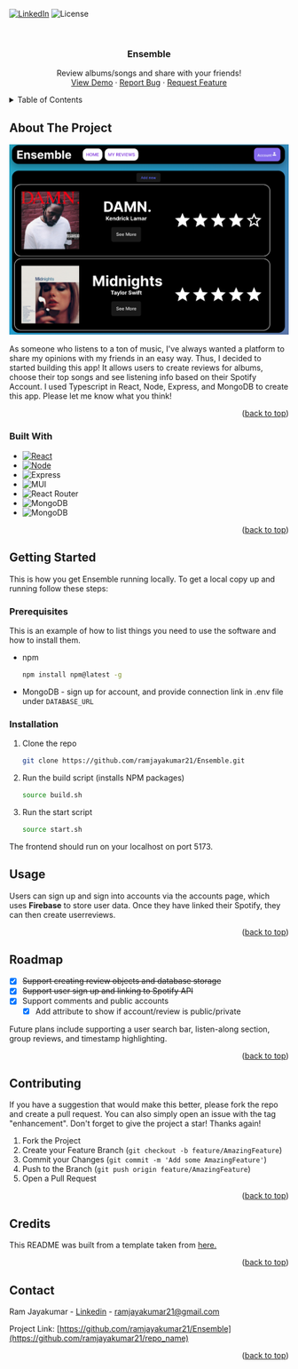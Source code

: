 
<!-- Improved compatibility of back to top link: See: https://github.com/othneildrew/Best-README-Template/pull/73 -->
<a name="readme-top"></a>
<!--
*** Thanks for checking out the Best-README-Template. If you have a suggestion
*** that would make this better, please fork the repo and create a pull request
*** or simply open an issue with the tag "enhancement".
*** Don't forget to give the project a star!
*** Thanks again! Now go create something AMAZING! :D
-->



<!-- PROJECT SHIELDS -->
<!--
*** I'm using markdown "reference style" links for readability.
*** Reference links are enclosed in brackets [ ] instead of parentheses ( ).
*** See the bottom of this document for the declaration of the reference variables
*** for contributors-url, forks-url, etc. This is an optional, concise syntax you may use.
*** https://www.markdownguide.org/basic-syntax/#reference-style-links
-->
<!-- [![Contributors][contributors-shield]][contributors-url]
[![Forks][forks-shield]][forks-url]
[![Stargazers][stars-shield]][stars-url]
[![Issues][issues-shield]][issues-url]
[![MIT License][license-shield]][license-url] -->
[![LinkedIn][linkedin-shield]][linkedin-url]
![License][License]



<!-- PROJECT LOGO -->
<br />
<div align="center">
  <a href="https://github.com/ramjayakumar21/Ensemble">
    <!-- <img src="images/logo.png" alt="Logo" width="80" height="80"> -->
  </a>

<h3 align="center">Ensemble</h3>

  <p align="center">
    Review albums/songs and share with your friends!
    <!-- <br />
    <a href="https://github.com/ramjayakumar21/repo_name"><strong>Explore the docs »</strong></a>
    <br /> -->
    <br />
    <a href="https://github.com/ramjayakumar21/Ensemble">View Demo</a>
    ·
    <a href="https://github.com/ramjayakumar21/Ensemble/issues">Report Bug</a>
    ·
    <a href="https://github.com/ramjayakumar21/Ensemble/issues">Request Feature</a>
  </p>
</div>



<!-- TABLE OF CONTENTS -->
<details>
  <summary>Table of Contents</summary>
  <ol>
    <li>
      <a href="#about-the-project">About Ensemble</a>
      <ul>
        <li><a href="#built-with">Built With</a></li>
      </ul>
    </li>
    <li>
      <a href="#getting-started">Getting Started</a>
      <ul>
        <li><a href="#prerequisites">Prerequisites</a></li>
        <li><a href="#installation">Installation</a></li>
      </ul>
    </li>
    <li><a href="#usage">Usage</a></li>
    <li><a href="#roadmap">Roadmap</a></li>
    <li><a href="#contributing">Contributing</a></li>
    <li><a href="#license">License</a></li>
    <li><a href="#contact">Contact</a></li>
    <li><a href="#acknowledgments">Acknowledgments</a></li>
  </ol>
</details>



<!-- ABOUT THE PROJECT -->
## About The Project

[![Ensemble Screen Shot][product-screenshot]](https://example.com)

As someone who listens to a ton of music, I've always wanted a platform to share my opinions with my friends in an easy way. Thus, I decided to started building this app! It allows users to create reviews for albums, choose their top songs and see listening info based on their Spotify Account. I used Typescript in React, Node, Express, and MongoDB to create this app. Please let me know what you think!

<p align="right">(<a href="#readme-top">back to top</a>)</p>



### Built With

* [![React][React.js]][React-url]
* [![Node][Node.com]][JQuery-url]
* ![Express][Express.js]
* ![MUI][MUI-logo]
* ![React Router][React-Router-Logo]
* ![MongoDB][MongoDB-Logo]
* ![MongoDB][Spotify-Logo]

<p align="right">(<a href="#readme-top">back to top</a>)</p>



<!-- GETTING STARTED -->
## Getting Started

This is how you get Ensemble running locally.
To get a local copy up and running follow these steps:

### Prerequisites

This is an example of how to list things you need to use the software and how to install them.
* npm
  ```sh
  npm install npm@latest -g
  ```
* MongoDB - sign up for account, and provide connection link in .env file under `DATABASE_URL`



### Installation

1. Clone the repo
   ```sh
   git clone https://github.com/ramjayakumar21/Ensemble.git
   ```

2. Run the build script (installs NPM packages)
    ```sh
   source build.sh
   ```

3. Run the start script
   ```sh
   source start.sh
   ```

The frontend should run on your localhost on port 5173.


<!-- USAGE EXAMPLES -->
## Usage

Users can sign up and sign into accounts via the accounts page, which uses **Firebase** to store user data. Once they have linked their Spotify, they can then create userreviews.



<p align="right">(<a href="#readme-top">back to top</a>)</p>



<!-- ROADMAP -->
## Roadmap

- [x] ~~Support creating review objects and database storage~~
- [x] ~~Support user sign up and linking to Spotify API~~
- [x] Support comments and public accounts
    - [x] Add attribute to show if account/review is public/private

Future plans include supporting a user search bar, listen-along section, group reviews, and timestamp highlighting.


<p align="right">(<a href="#readme-top">back to top</a>)</p>



<!-- CONTRIBUTING -->
## Contributing


If you have a suggestion that would make this better, please fork the repo and create a pull request. You can also simply open an issue with the tag "enhancement".
Don't forget to give the project a star! Thanks again!

1. Fork the Project
2. Create your Feature Branch (`git checkout -b feature/AmazingFeature`)
3. Commit your Changes (`git commit -m 'Add some AmazingFeature'`)
4. Push to the Branch (`git push origin feature/AmazingFeature`)
5. Open a Pull Request

<p align="right">(<a href="#readme-top">back to top</a>)</p>



<!-- LICENSE -->
## Credits

This README was built from a template taken from [here.](https://github.com/othneildrew/Best-README-Template)

<p align="right">(<a href="#readme-top">back to top</a>)</p>



<!-- CONTACT -->
## Contact

Ram Jayakumar - [Linkedin](https://www.linkedin.com/in/ram-jayakumar-2a096420b/) - ramjayakumar21@gmail.com

Project Link: [https://github.com/ramjayakumar21/Ensemble](https://github.com/ramjayakumar21/repo_name)

<p align="right">(<a href="#readme-top">back to top</a>)</p>




<!-- MARKDOWN LINKS & IMAGES -->
<!-- https://www.markdownguide.org/basic-syntax/#reference-style-links -->
[contributors-shield]: https://img.shields.io/github/contributors/ramjayakumar21/repo_name.svg?style=for-the-badge
[contributors-url]: https://github.com/ramjayakumar21/Ensemble/graphs/contributors
[forks-shield]: https://img.shields.io/github/forks/ramjayakumar21/repo_name.svg?style=for-the-badge
[forks-url]: https://github.com/ramjayakumar21/Ensemble/network/members
[stars-shield]: https://img.shields.io/github/stars/ramjayakumar21/repo_name.svg?style=for-the-badge
[stars-url]: https://github.com/ramjayakumar21/Ensemble/stargazers
[issues-shield]: https://img.shields.io/github/issues/ramjayakumar21/repo_name.svg?style=for-the-badge
[issues-url]: https://github.com/ramjayakumar21/repo_name/issues
[license-shield]: https://img.shields.io/github/license/ramjayakumar21/repo_name.svg?style=for-the-badge
[license-url]: https://github.com/ramjayakumar21/repo_name/blob/master/LICENSE.txt
[linkedin-shield]: https://img.shields.io/badge/-LinkedIn-black.svg?style=for-the-badge&logo=linkedin&colorB=555
[linkedin-url]: https://www.linkedin.com/in/ram-jayakumar-2a096420b/
[product-screenshot]: ./frontend/public/reviewspage.png
[Next.js]: https://img.shields.io/badge/next.js-000000?style=for-the-badge&logo=nextdotjs&logoColor=white
[Next-url]: https://nextjs.org/
[React.js]: https://img.shields.io/badge/React-20232A?style=for-the-badge&logo=react&logoColor=61DAFB
[React-url]: https://reactjs.org/
[Vue.js]: https://img.shields.io/badge/Vue.js-35495E?style=for-the-badge&logo=vuedotjs&logoColor=4FC08D
[Vue-url]: https://vuejs.org/
[Angular.io]: https://img.shields.io/badge/Angular-DD0031?style=for-the-badge&logo=angular&logoColor=white
[Angular-url]: https://angular.io/
[Svelte.dev]: https://img.shields.io/badge/Svelte-4A4A55?style=for-the-badge&logo=svelte&logoColor=FF3E00
[Svelte-url]: https://svelte.dev/
[Laravel.com]: https://img.shields.io/badge/Laravel-FF2D20?style=for-the-badge&logo=laravel&logoColor=white
[Laravel-url]: https://laravel.com
[Bootstrap.com]: https://img.shields.io/badge/Bootstrap-563D7C?style=for-the-badge&logo=bootstrap&logoColor=white
[Bootstrap-url]: https://getbootstrap.com
[JQuery.com]: https://img.shields.io/badge/jQuery-0769AD?style=for-the-badge&logo=jquery&logoColor=white
[JQuery-url]: https://jquery.com 
[Node.com]: https://img.shields.io/badge/Node.js-43853D?style=for-the-badge&logo=node.js&logoColor=white
[Node.js]: https://nodejs.org/en
[Express.js]:https://img.shields.io/badge/Express.js-404D59?style=for-the-badge
[MUI-logo]: https://img.shields.io/badge/Material--UI-0081CB?style=for-the-badge&logo=material-ui&logoColor=white
[React-Router-logo]: https://img.shields.io/badge/React_Router-CA4245?style=for-the-badge&logo=react-router&logoColor=white
[MongoDB-logo]: https://img.shields.io/badge/MongoDB-4EA94B?style=for-the-badge&logo=mongodb&logoColor=white
[Spotify-logo]: https://img.shields.io/badge/Spotify-API-1ED760?&style=for-the-badge&logo=spotify&logoColor=white
[License]: https://img.shields.io/badge/License-MIT-blue.svg